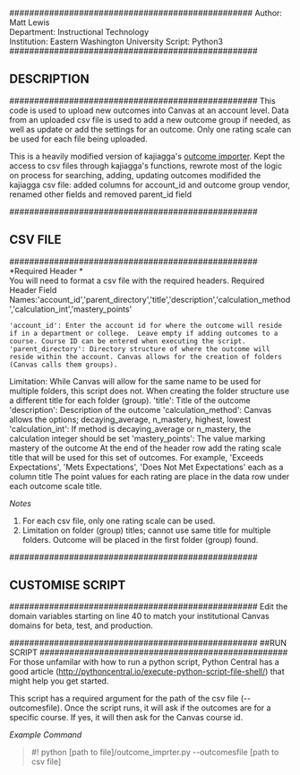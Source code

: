 
#################################################
Author: Matt Lewis  
Department: Instructional Technology  
Institution: Eastern Washington University
Script: Python3
##################################################
## DESCRIPTION
##################################################
This code is used to upload new outcomes into Canvas at an account level. Data from an uploaded csv file is used to add a new outcome group if needed, as well as update or add the settings for an outcome. Only one rating scale can be used for each file being uploaded.

This is a heavily modified version of kajiagga's [outcome importer](https://github.com/kajigga/canvas-contrib/tree/master/API_Examples/import_outcomes/python). Kept the access to csv files through kajiagga's functions, rewrote most of the logic on process for searching, adding, updating outcomes modifided the kajiagga csv file: added columns for account_id and outcome group vendor, renamed other fields and removed parent_id field

##################################################
## CSV FILE
##################################################
*Required Header *   
You will need to format a csv file with the required headers.
Required Header Field Names:'account_id','parent_directory','title','description','calculation_method','calculation_int','mastery_points'

    'account_id': Enter the account id for where the outcome will reside if in a department or college.  Leave empty if adding outcomes to a course. Course ID can be entered when executing the script.
    'parent_directory': Directory structure of where the outcome will reside within the account. Canvas allows for the creation of folders (Canvas calls them groups).
   Limitation: While Canvas will allow for the same name to be used for multiple folders, this script does not. When creating the folder structure use a different title for each folder (group).
 'title': Title of the outcome
 'description': Description of the outcome
 'calculation_method': Canvas allows the options; decaying_average, n_mastery, highest, lowest
 'calculation_int': If method is decaying_average or n_mastery, the calculation integer should be set
 'mastery_points': The value marking mastery of the outcome
 At the end of the header row add the rating scale title that will be used for this set of outcomes. For example, 'Exceeds Expectations', 'Mets Expectations', 'Does Not Met Expectations' each as a column title
   The point values for each rating are place in the data row under each outcome scale title.

*Notes*
1. For each csv file, only one rating scale can be used.
2. Limitation on folder (group) titles; cannot use same title for multiple folders. Outcome will be placed in the first folder (group) found.


##################################################
## CUSTOMISE SCRIPT
##################################################
Edit the domain variables starting on line 40 to match your institutional Canvas domains for beta, test, and production.


##################################################
##RUN SCRIPT
##################################################
For those unfamilar with how to run a python script, Python Central has a good article (http://pythoncentral.io/execute-python-script-file-shell/) that might help you get started.

This script has a required argument for the path of the csv file (--outcomesfile). Once the script runs, it will ask if the outcomes are for a specific course. If yes, it will then ask for the Canvas course id.

*Example Command*  
>  #! python [path to file]/outcome_imprter.py --outcomesfile [path to csv file]
